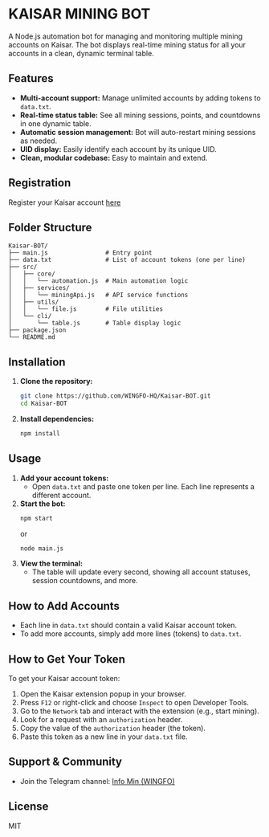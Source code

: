 # KAISAR MINING BOT

A Node.js automation bot for managing and monitoring multiple mining accounts on Kaisar. The bot displays real-time mining status for all your accounts in a clean, dynamic terminal table.

## Features
- **Multi-account support:** Manage unlimited accounts by adding tokens to `data.txt`.
- **Real-time status table:** See all mining sessions, points, and countdowns in one dynamic table.
- **Automatic session management:** Bot will auto-restart mining sessions as needed.
- **UID display:** Easily identify each account by its unique UID.
- **Clean, modular codebase:** Easy to maintain and extend.

## Registration
Register your Kaisar account [here](https://zero.kaisar.io/register?ref=burpCL740)

## Folder Structure
```
Kaisar-BOT/
├── main.js                # Entry point
├── data.txt               # List of account tokens (one per line)
├── src/
│   ├── core/
│   │   └── automation.js  # Main automation logic
│   ├── services/
│   │   └── miningApi.js   # API service functions
│   ├── utils/
│   │   └── file.js        # File utilities
│   └── cli/
│       └── table.js       # Table display logic
├── package.json
└── README.md
```

## Installation
1. **Clone the repository:**
   ```bash
   git clone https://github.com/WINGFO-HQ/Kaisar-BOT.git
   cd Kaisar-BOT
   ```
2. **Install dependencies:**
   ```bash
   npm install
   ```

## Usage
1. **Add your account tokens:**
   - Open `data.txt` and paste one token per line. Each line represents a different account.
2. **Start the bot:**
   ```bash
   npm start
   ```
   or
   ```bash
   node main.js
   ```
3. **View the terminal:**
   - The table will update every second, showing all account statuses, session countdowns, and more.

## How to Add Accounts
- Each line in `data.txt` should contain a valid Kaisar account token.
- To add more accounts, simply add more lines (tokens) to `data.txt`.

## How to Get Your Token
To get your Kaisar account token:
1. Open the Kaisar extension popup in your browser.
2. Press `F12` or right-click and choose `Inspect` to open Developer Tools.
3. Go to the `Network` tab and interact with the extension (e.g., start mining).
4. Look for a request with an `authorization` header.
5. Copy the value of the `authorization` header (the token).
6. Paste this token as a new line in your `data.txt` file.

## Support & Community
- Join the Telegram channel: [Info Min (WINGFO)](https://t.me/infomindao)

## License
MIT
